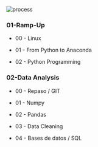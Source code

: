 ![process](https://github.com/YonatanRA/data_textbook/blob/master/images/process.jpg)

### 01-Ramp-Up

+ 00 - Linux

+ 01 - From Python to Anaconda

+ 02 - Python Programming

### 02-Data Analysis

+ 00 - Repaso / GIT

+ 01 - Numpy

+ 02 - Pandas

+ 03 - Data Cleaning

+ 04 - Bases de datos / SQL

